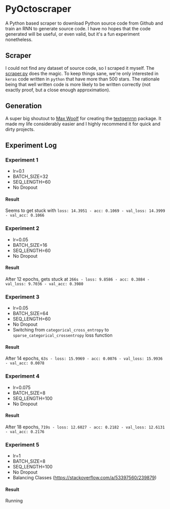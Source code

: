 # PyOctoscraper
A Python based scraper to download Python source code from Github and train an RNN to generate source code. I have no hopes that the code generated will be useful, or even valid, but it's a fun experiment nonetheless.

## Scraper

I could not find any dataset of source code, so I scraped it myself. The [scraper.py](scraper.py) does the magic. To keep things sane, we're only interested in `keras` code written in `python` that have more than 500 stars. The rationale being that well written code is more likely to be written correctly (not exactly proof, but a close enough approximation).

## Generation

A super big shoutout to [Max Woolf](http://minimaxir.com/) for creating the [textgenrnn](https://github.com/minimaxir/textgenrnn) package. It made my life considerably easier and I highly recommend it for quick and dirty projects.

## Experiment Log

### Experiment 1
* lr=0.1
* BATCH_SIZE=32
* SEQ_LENGTH=60
* No Dropout

#### Result
Seems to get stuck with `loss: 14.3951 - acc: 0.1069 - val_loss: 14.3999 - val_acc: 0.1066`

### Experiment 2
* lr=0.05
* BATCH_SIZE=16
* SEQ_LENGTH=60
* No Dropout

#### Result
After 12 epochs, gets stuck at `266s - loss: 9.8586 - acc: 0.3884 - val_loss: 9.7036 - val_acc: 0.3980`

### Experiment 3
* lr=0.05
* BATCH_SIZE=64
* SEQ_LENGTH=60
* No Dropout
* Switching from `categorical_cross_entropy` to `sparse_categorical_crossentropy` loss function
  
#### Result
After 14 epochs, `63s - loss: 15.9969 - acc: 0.0076 - val_loss: 15.9936 - val_acc: 0.0078`

### Experiment 4
* lr=0.075
* BATCH_SIZE=8
* SEQ_LENGTH=100
* No Dropout

#### Result
After 18 epochs, `719s - loss: 12.6027 - acc: 0.2182 - val_loss: 12.6131 - val_acc: 0.2176`

### Experiment 5
* lr=1
* BATCH_SIZE=8
* SEQ_LENGTH=100
* No Dropout
* Balancing Classes (https://stackoverflow.com/a/53397560/239879)

#### Result
Running